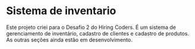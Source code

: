 # Sistema de inventario
Este projeto criei para o Desafio 2 do Hiring Coders.
É um sistema de gerenciamento de inventário, cadastro de clientes e cadastro de produtos. 
As outras seções ainda estão em desenvolvimento.
